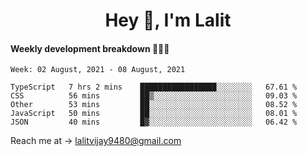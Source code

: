 <h1 align="center">Hey 👋, I'm Lalit</h1>

#### Weekly development breakdown 👨🏻‍💻
<!--START_SECTION:waka-->
```text
Week: 02 August, 2021 - 08 August, 2021

TypeScript   7 hrs 2 mins    █████████████████░░░░░░░░   67.61 % 
CSS          56 mins         ██▒░░░░░░░░░░░░░░░░░░░░░░   09.03 % 
Other        53 mins         ██░░░░░░░░░░░░░░░░░░░░░░░   08.52 % 
JavaScript   50 mins         ██░░░░░░░░░░░░░░░░░░░░░░░   08.01 % 
JSON         40 mins         █▓░░░░░░░░░░░░░░░░░░░░░░░   06.42 % 
```
<!--END_SECTION:waka-->

Reach me at → lalitvijay9480@gmail.com
